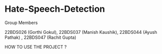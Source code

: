 # Hate-Speech-Detection
Group Members

22BDS026 (Gorthi Gokul), 22BDS037 (Manish Kaushik), 22BDS044 (Ayush Pathak) , 22BDS047 (Rachit Gupta)


HOW TO USE THE PROJECT ?


